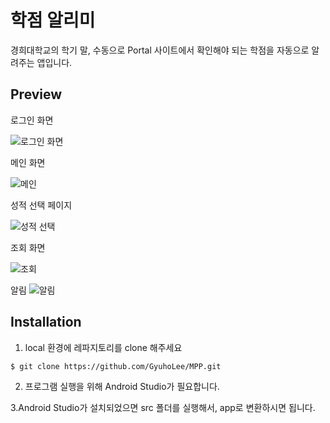 # 학점 알리미
경희대학교의 학기 말, 수동으로 Portal 사이트에서 확인해야 되는 학점을 자동으로 알려주는 앱입니다.
  
## Preview

로그인 화면

![로그인 화면](https://user-images.githubusercontent.com/12527673/110601229-0f981700-81c8-11eb-84d0-2bee3a7ed80c.png)

메인 화면

![메인](https://user-images.githubusercontent.com/12527673/110601290-22125080-81c8-11eb-967b-cde4ac99f9cc.png)

성적 선택 페이지

![성적 선택](https://user-images.githubusercontent.com/12527673/110601390-38201100-81c8-11eb-8963-8defdf335dd5.png)

조회 화면

![조회](https://user-images.githubusercontent.com/12527673/110601479-52f28580-81c8-11eb-99ab-b91934231eaf.png)


알림
![알림](https://user-images.githubusercontent.com/12527673/110601786-ab298780-81c8-11eb-96f1-497cb602de25.png)

## Installation

1. local 환경에 레파지토리를 clone 해주세요
```
$ git clone https://github.com/GyuhoLee/MPP.git
```
2. 프로그램 실행을 위해 Android Studio가 필요합니다.

3.Android Studio가 설치되었으면 src 폴더를 실행해서, app로 변환하시면 됩니다. 
